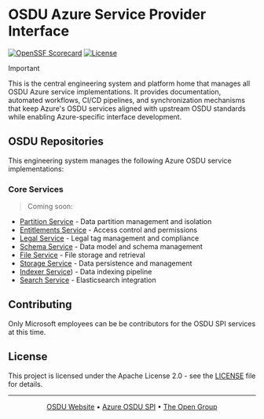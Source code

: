 # OSDU Azure Service Provider Interface

[![OpenSSF Scorecard](https://api.scorecard.dev/projects/github.com/azure/osdu-spi/badge)](https://scorecard.dev/viewer/?uri=github.com/azure/osdu-spi)
[![License](https://img.shields.io/badge/License-Apache%202.0-blue.svg)](https://opensource.org/licenses/Apache-2.0)

> [!IMPORTANT]
> This is the central engineering system and platform home that manages all OSDU Azure service implementations. It provides documentation, automated workflows, CI/CD pipelines, and synchronization mechanisms that keep Azure's OSDU services aligned with upstream OSDU standards while enabling Azure-specific interface development.

## OSDU Repositories

This engineering system manages the following Azure OSDU service implementations:

### Core Services

> Coming soon:

- [Partition Service]() - Data partition management and isolation
- [Entitlements Service]() - Access control and permissions
- [Legal Service]() - Legal tag management and compliance
- [Schema Service]() - Data model and schema management
- [File Service]() - File storage and retrieval
- [Storage Service]() - Data persistence and management
- [Indexer Service]()) - Data indexing pipeline
- [Search Service]() - Elasticsearch integration


## Contributing

Only Microsoft employees can be be contributors for the OSDU SPI services at this time. 

## License

This project is licensed under the Apache License 2.0 - see the [LICENSE](LICENSE) file for details.

---

<div align="center">

[OSDU Website](https://osduforum.org/) • [Azure OSDU SPI](https://azure.github.io/osdu-spi) • [The Open Group](https://www.opengroup.org/)

</div>